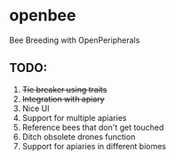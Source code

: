 openbee
=======

Bee Breeding with OpenPeripherals

TODO:
-----

1.	~~Tie breaker using traits~~
2.  ~~Integration with apiary~~
3.  Nice UI
4.  Support for multiple apiaries
5.  Reference bees that don't get touched
6.  Ditch obsolete drones function
7.  Support for apiaries in different biomes